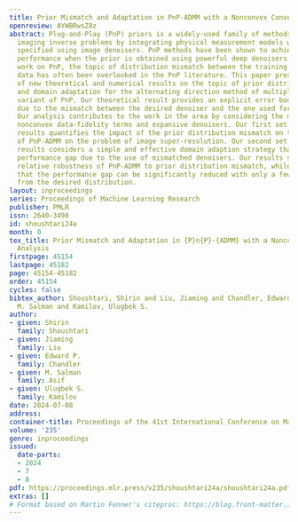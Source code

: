 ```yaml
---
title: Prior Mismatch and Adaptation in PnP-ADMM with a Nonconvex Convergence Analysis
openreview: AYWBRwsZ8z
abstract: Plug-and-Play (PnP) priors is a widely-used family of methods for solving
  imaging inverse problems by integrating physical measurement models with image priors
  specified using image denoisers. PnP methods have been shown to achieve state-of-the-art
  performance when the prior is obtained using powerful deep denoisers. Despite extensive
  work on PnP, the topic of distribution mismatch between the training and testing
  data has often been overlooked in the PnP literature. This paper presents a set
  of new theoretical and numerical results on the topic of prior distribution mismatch
  and domain adaptation for the alternating direction method of multipliers (ADMM)
  variant of PnP. Our theoretical result provides an explicit error bound for PnP-ADMM
  due to the mismatch between the desired denoiser and the one used for inference.
  Our analysis contributes to the work in the area by considering the mismatch under
  nonconvex data-fidelity terms and expansive denoisers. Our first set of numerical
  results quantifies the impact of the prior distribution mismatch on the performance
  of PnP-ADMM on the problem of image super-resolution. Our second set of numerical
  results considers a simple and effective domain adaption strategy that closes the
  performance gap due to the use of mismatched denoisers. Our results suggest the
  relative robustness of PnP-ADMM to prior distribution mismatch, while also showing
  that the performance gap can be significantly reduced with only a few training samples
  from the desired distribution.
layout: inproceedings
series: Proceedings of Machine Learning Research
publisher: PMLR
issn: 2640-3498
id: shoushtari24a
month: 0
tex_title: Prior Mismatch and Adaptation in {P}n{P}-{ADMM} with a Nonconvex Convergence
  Analysis
firstpage: 45154
lastpage: 45182
page: 45154-45182
order: 45154
cycles: false
bibtex_author: Shoushtari, Shirin and Liu, Jiaming and Chandler, Edward P. and Asif,
  M. Salman and Kamilov, Ulugbek S.
author:
- given: Shirin
  family: Shoushtari
- given: Jiaming
  family: Liu
- given: Edward P.
  family: Chandler
- given: M. Salman
  family: Asif
- given: Ulugbek S.
  family: Kamilov
date: 2024-07-08
address:
container-title: Proceedings of the 41st International Conference on Machine Learning
volume: '235'
genre: inproceedings
issued:
  date-parts:
  - 2024
  - 7
  - 8
pdf: https://proceedings.mlr.press/v235/shoushtari24a/shoushtari24a.pdf
extras: []
# Format based on Martin Fenner's citeproc: https://blog.front-matter.io/posts/citeproc-yaml-for-bibliographies/
---
```

